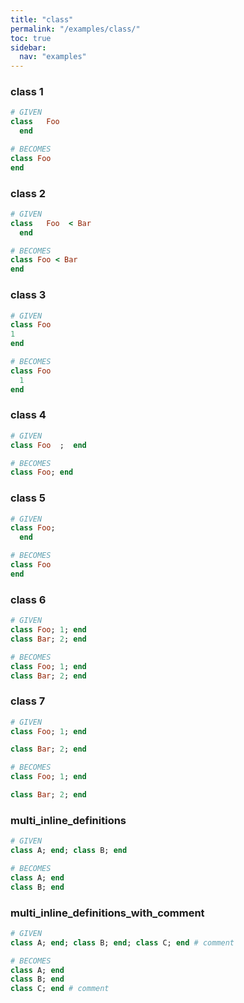 ```yaml
---
title: "class"
permalink: "/examples/class/"
toc: true
sidebar:
  nav: "examples"
---
```


### class 1
```ruby
# GIVEN
class   Foo
  end
```
```ruby
# BECOMES
class Foo
end
```
### class 2
```ruby
# GIVEN
class   Foo  < Bar
  end
```
```ruby
# BECOMES
class Foo < Bar
end
```
### class 3
```ruby
# GIVEN
class Foo
1
end
```
```ruby
# BECOMES
class Foo
  1
end
```
### class 4
```ruby
# GIVEN
class Foo  ;  end
```
```ruby
# BECOMES
class Foo; end
```
### class 5
```ruby
# GIVEN
class Foo;
  end
```
```ruby
# BECOMES
class Foo
end
```
### class 6
```ruby
# GIVEN
class Foo; 1; end
class Bar; 2; end
```
```ruby
# BECOMES
class Foo; 1; end
class Bar; 2; end
```
### class 7
```ruby
# GIVEN
class Foo; 1; end

class Bar; 2; end
```
```ruby
# BECOMES
class Foo; 1; end

class Bar; 2; end
```
### multi_inline_definitions
```ruby
# GIVEN
class A; end; class B; end
```
```ruby
# BECOMES
class A; end
class B; end
```
### multi_inline_definitions_with_comment
```ruby
# GIVEN
class A; end; class B; end; class C; end # comment
```
```ruby
# BECOMES
class A; end
class B; end
class C; end # comment
```
